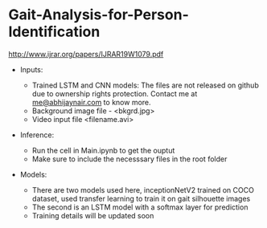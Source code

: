 # Gait-Analysis-for-Person-Identification

http://www.ijrar.org/papers/IJRAR19W1079.pdf


* Inputs:<br>
    * Trained LSTM and CNN models: The files are not released on github due to ownership rights protection. Contact me at me@abhijaynair.com to know more.
    * Background image file - <bkgrd.jpg>
    * Video input file <filename.avi>
    
* Inference:<br>
    * Run the cell in Main.ipynb to get the ouptut
    * Make sure to include the necesssary files in the root folder
   
    
* Models:<br>
    * There are two models used here, inceptionNetV2 trained on COCO dataset, used transfer learning to train it on gait silhouette images
    * The second is an LSTM model with a softmax layer for prediction
    * Training details will be updated soon
